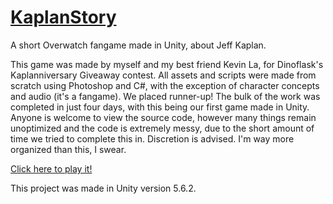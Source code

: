 # [KaplanStory](https://bigcooki3.github.io/KaplanStory/)
A short Overwatch fangame made in Unity, about Jeff Kaplan.

This game was made by myself and my best friend Kevin La, for Dinoflask's Kaplanniversary Giveaway contest. All assets and scripts were made from scratch using Photoshop and C#, with the exception of character concepts and audio (it's a fangame). We placed runner-up!
The bulk of the work was completed in just four days, with this being our first game made in Unity.
Anyone is welcome to view the source code, however many things remain unoptimized and the code is extremely messy, due to the short amount of time we tried to complete this in. Discretion is advised. I'm way more organized than this, I swear.

[Click here to play it!](https://bigcooki3.github.io/KaplanStory/)

This project was made in Unity version 5.6.2.
